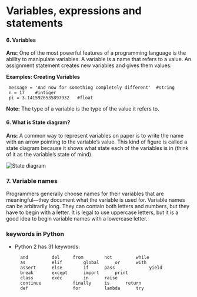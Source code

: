 # Variables, expressions and statements

#### 6. Variables

**Ans:** One of the most powerful features of a programming language is the ability to manipulate variables. A variable is a name that refers to a value.
An assignment statement creates new variables and gives them values:

**Examples: Creating Variables** 

     message = 'And now for something completely different'  #string
     n = 17    #intiger
     pi = 3.1415926535897932   #float
    
**Note:** The type of a variable is the type of the value it refers to.


#### 6. What is State diagram?

**Ans:** A common way to represent variables on paper is to write the name with an arrow pointing to the variable’s value. This kind of figure is called a state diagram because it shows what
state each of the variables is in (think of it as the variable’s state of mind).

![State diagram](https://i.imgur.com/8NkLynX.png)

### 7. Variable names 

Programmers generally choose names for their variables that are meaningful—they document what the variable is used for.
Variable names can be arbitrarily long. They can contain both letters and numbers, but they have to begin with a letter. It is legal to use uppercase letters, but it is a good idea to begin variable names with a lowercase letter.

### keywords in Python

+ Python 2 has 31 keywords:


		and			del		from 		not 		while
		as 			elif 		global 		or 		with
		assert 		else 		if 		pass 	         yield
		break 		except 		import 		print
		class 		exec 		in 		raise
		continue 	        finally 	is 		return
		def 		        for 		lambda 		try
		
